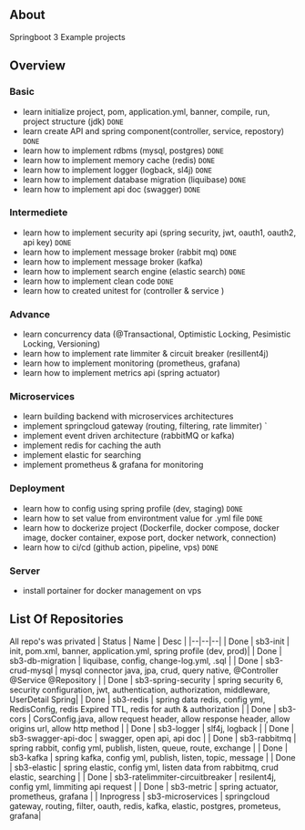 ## About
Springboot 3 Example projects

## Overview
### Basic
- learn initialize project, pom, application.yml, banner, compile, run, project structure (jdk)   `DONE`
- learn create API and spring component(controller, service, repostory) `DONE`
- learn how to implement rdbms (mysql, postgres)    `DONE`
- learn how to implement memory cache (redis)    `DONE`
- learn how to implement logger (logback, sl4j)   `DONE`
- learn how to implement database migration (liquibase)    `DONE`
- learn how to implement api doc (swagger)   `DONE`

### Intermediete
- learn how to implement security api (spring security, jwt, oauth1, oauth2, api key)    `DONE`
- learn how to implement message broker (rabbit mq)  `DONE`
- learn how to implement message broker (kafka)  
- learn how to implement search engine (elastic search) `DONE`
- learn how to implement clean code    `DONE`
- learn how to created unitest for (controller & service )

### Advance
- learn concurrency data (@Transactional, Optimistic Locking, Pesimistic Locking, Versioning)
- learn how to implement rate limmiter & circuit breaker (resillent4j)
- learn how to implement monitoring (prometheus, grafana)
- learn how to implement metrics api (spring actuator)

### Microservices
- learn building backend with microservices architectures 
- implement springcloud gateway (routing, filtering, rate limmiter) `
- implement event driven architecture (rabbitMQ or kafka)
- implement redis for caching the auth
- implement elastic for searching
- implement prometheus & grafana for monitoring

### Deployment
- learn how to config using spring profile (dev, staging)    `DONE`
- learn how to set value from environtment value for .yml file `DONE`
- learn how to dockerize project (Dockerfile, docker compose, docker image, docker container, expose port, docker network, connection) 
- learn how to ci/cd (github action, pipeline, vps) `DONE`

### Server
- install portainer for docker management on vps

## List Of Repositories
All repo's was privated
| Status | Name | Desc |
|--|--|--|
| Done | sb3-init | init, pom.xml, banner, application.yml, spring profile (dev, prod)|
| Done | sb3-db-migration | liquibase, config, change-log.yml, .sql |
| Done | sb3-crud-mysql | mysql connector java, jpa, crud, query native, @Controller @Service @Repository |
| Done | sb3-spring-security | spring security 6, security configuration, jwt, authentication, authorization, middleware, UserDetail Spring|
| Done | sb3-redis | spring data redis, config yml, RedisConfig, redis Expired TTL, redis for auth & authorization |
| Done | sb3-cors | CorsConfig.java, allow request header, allow response header, allow origins url, allow http method |
| Done | sb3-logger | slf4j, logback |
| Done | sb3-swagger-api-doc | swagger, open api, api doc |
| Done | sb3-rabbitmq | spring rabbit, config yml, publish, listen, queue, route, exchange |
| Done | sb3-kafka | spring kafka, config yml, publish, listen, topic, message |
| Done | sb3-elastic | spring elastic, config yml, listen data from rabbitmq, crud elastic, searching |
| Done | sb3-ratelimmiter-circuitbreaker | resilent4j, config yml, limmiting api request |
| Done | sb3-metric | spring actuator, prometheus, grafana |
| Inprogress | sb3-microservices | springcloud gateway, routing, filter, oauth, redis, kafka, elastic, postgres, prometeus, grafana|




